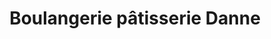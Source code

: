 ---
title: "Boulangerie pâtisserie Danne"
url: /neuville-sous-montreuil/boulangerie-patisserie-danne/
shop: boulangerie
---